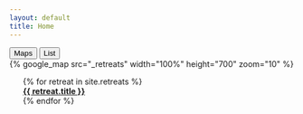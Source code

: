 ```yaml
---
layout: default
title: Home
---
```


<div class="tab">
  <button class="tablinks active" onclick="openTab(event, 'Maps')">Maps</button>
  <button class="tablinks" onclick="openTab(event, 'List')">List</button>
</div>

<div id="Maps" class="tabcontent active">
  {% google_map src="_retreats" width="100%" height="700" zoom="10" %}
</div>

<div id="List" class="tabcontent">
<ul style="list-style-type:none;">
  {% for retreat in site.retreats %}
  <li>
    <div class="card">
    <b>
    <a href="{{site.baseurl}}{{ retreat.url }}">
      {{ retreat.title }}
    </a>
    </b>
    </div>
  </li>
{% endfor %}
  </ul>
</div>
